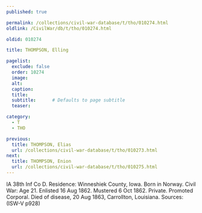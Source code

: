 ```yaml
---
published: true

permalink: /collections/civil-war-database/t/tho/010274.html
oldlink: /CivilWar/db/t/tho/010274.html

oldid: 010274

title: THOMPSON, Elling

pagelist:
  exclude: false
  order: 10274
  image: 
  alt:
  caption:
  title:
  subtitle:      # Defaults to page subtitle
  teaser:

category: 
  - T 
  - THO

previous:
  title: THOMPSON, Elias
  url: /collections/civil-war-database/t/tho/010273.html  
next:
  title: THOMPSON, Enion
  url: /collections/civil-war-database/t/tho/010275.html   
---
```

IA 38th Inf Co D. Residence: Winneshiek County, Iowa. Born in Norway. Civil War: Age 21. Enlisted 16 Aug 1862. Mustered 6 Oct 1862. Private. Promoted Corporal. Died of disease, 20 Aug 1863, Carrollton, Louisiana. Sources: (ISW-V p928)